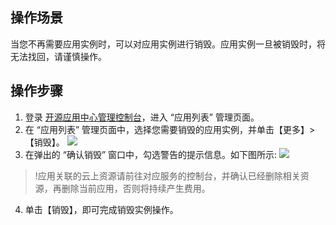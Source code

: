 ## 操作场景
当您不再需要应用实例时，可以对应用实例进行销毁。应用实例一旦被销毁时，将无法找回，请谨慎操作。

## 操作步骤
1. 登录 [开源应用中心管理控制台](https://console.cloud.tencent.com/oac/list)，进入 “应用列表” 管理页面。
2. 在 “应用列表” 管理页面中，选择您需要销毁的应用实例，并单击【更多】>【销毁】。
![](https://main.qcloudimg.com/raw/757f29ae7ad7ecd7a59a01eabb89bf74.png)
3. 在弹出的 “确认销毁” 窗口中，勾选警告的提示信息。如下图所示:
![](https://main.qcloudimg.com/raw/11b769313aa44a82bf466a47531cf55f.png)
>!应用关联的云上资源请前往对应服务的控制台，并确认已经删除相关资源，再删除当前应用，否则将持续产生费用。
>
4. 单击【销毁】，即可完成销毁实例操作。
